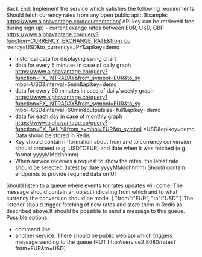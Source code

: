 Back End:
Implement the service which satisfies the following requirements:
Should fetch currency rates from any open public api :
(Example: https://www.alphavantage.co/documentation/ API key can be retrieved free during
sign up) - current exange rates between EUR, USD, GBP
https://www.alphavantage.co/query?function=CURRENCY_EXCHANGE_RATE&from_cu
rrency=USD&to_currency=JPY&apikey=demo
- historical data for displaying swing chart
- data for every 5 minutes in case of daily graph
https://www.alphavantage.co/query?function=FX_INTRADAY&from_symbol=EUR&to_sy
mbol=USD&interval=5min&apikey=demo
- data for every 60 minutes in case of daily/weekly graph
https://www.alphavantage.co/query?function=FX_INTRADAY&from_symbol=EUR&to_sy
mbol=USD&interval=60min&outputsize=full&apikey=demo
- data for each day in case of monthly graph
https://www.alphavantage.co/query?function=FX_DAILY&from_symbol=EUR&to_symbol
=USD&apikey=demo
Data shoud be stored in Redis
- Key should contain information about from and to currency conversion should proceed (e.g.
USDTOEUR) and date when it was fetched (e.g. format yyyyMMddhhmm)
- When service receives a request to show the rates, the latest rate should be selected (latest by
date yyyyMMddhhmm)
Should contain endpoints to provide required data on UI

Should listen to a queue where events for rates updates will come. The message should contain
an object indicating from which and to what currency the conversion should be made.
{
"from":"EUR",
"to":"USD"
}
The listener should trigger fetching of new rates and store them in Redis as described above.It
should be possible to send a message to this queue.
Possible options:
- command line
- another service. There should be public web api which triggers message sending to the
queue (PUT http://service2:8080/rates?from=EUR&to=USD)
